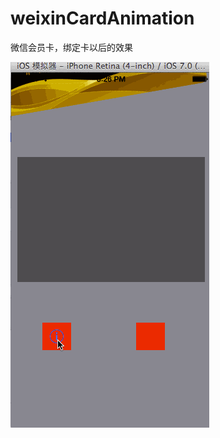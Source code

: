 weixinCardAnimation
===================

微信会员卡，绑定卡以后的效果


![效果图片](https://github.com/Coneboy-k/weixinCardAnimation/blob/master/15.gif) 
